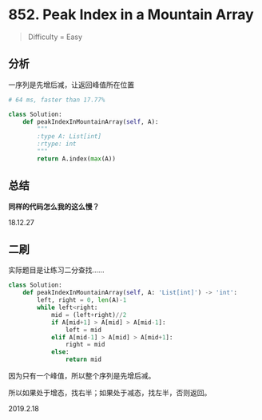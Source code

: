 # 852. Peak Index in a Mountain Array
> Difficulty = Easy

## 分析

一序列是先增后减，让返回峰值所在位置

```python
# 64 ms, faster than 17.77%

class Solution:
	def peakIndexInMountainArray(self, A):
		"""
		:type A: List[int]
		:rtype: int
		"""
		return A.index(max(A))
```

## 总结

**同样的代码怎么我的这么慢？**

18.12.27


## 二刷

实际题目是让练习二分查找……

```python
class Solution:
    def peakIndexInMountainArray(self, A: 'List[int]') -> 'int':
        left, right = 0, len(A)-1
        while left<right:
            mid = (left+right)//2
            if A[mid+1] > A[mid] > A[mid-1]:
                left = mid
            elif A[mid-1] > A[mid] > A[mid+1]:
                right = mid
            else:
                return mid
```

因为只有一个峰值，所以整个序列是先增后减。

所以如果处于增态，找右半；如果处于减态，找左半，否则返回。

2019.2.18
